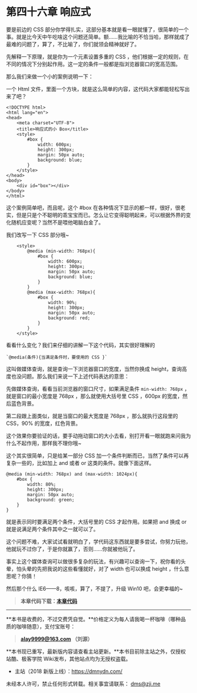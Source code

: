 第四十六章 响应式
===

要是前边的 CSS 部分你学得扎实，这部分基本就是看一眼就懂了，很简单的一个事。就是比今天中午吃啥这个问题还简单。额……我比喻的不恰当哈，那样就成了最难的问题了，算了，不比喻了，你们就领会精神就好了。

先解释一下原理，就是你为一个元素设置多重的 CSS ，他们根据一定的规则，在不同的情况下分别起作用。这一定的条件一般都是指浏览器窗口的宽高范围。

那么我们来做一个小的案例说明一下：

一个 Html 文件，里面一个方块，就是这么简单的内容，这代码大家都能轻松写出来了吧？

```
<!DOCTYPE html>
<html lang="en">
<head>
	<meta charset="UTF-8">
	<title>响应式的小 Box</title>
	<style>
		#box {
			width: 600px;
			height: 300px;
			margin: 50px auto;
			background: blue;
		}
	</style>
</head>
<body>
	<div id="box"></div>
</body>
</html>
```

这个案例简单吧，而且呢，这个 #box 在各种情况下显示的都一样，很好，很老实，但是只是个不聪明的乖宝宝而已。怎么让它变得聪明起来，可以根据外界的变化随机应变呢？当然不是喂他喝脑白金了。

我们改写一下 CSS 部分哦~

```
	<style>
		@media (min-width: 768px){
			#box {
				width: 600px;
				height: 300px;
				margin: 50px auto;
				background: blue;
			}
		}
		@media (max-width: 768px){
			#box {
				width: 90%;
				height: 300px;
				margin: 50px auto;
				background: red;
			}
		}
	</style>
```

看看什么变化？我们来仔细的讲解一下这个代码，其实很好理解的

	`@media(条件){当满足条件时，要使用的 CSS }`

这叫做媒体查询，就是查询一下浏览器窗口的宽度，当然你换成 height，查询高度也没问题。那么我们来说一下上述代码表达的意思：

先做媒体查询，看看当前浏览器的窗口尺寸，如果满足条件 `min-width: 768px` ，就是窗口的最小宽度是 768px ，那么就使用大括号里 CSS ，600px 的宽度，然后蓝色背景。

第二段跟上面类似，就是当窗口的最大宽度是 768px ，那么就执行这段里的 CSS，90% 的宽度，红色背景。

这个效果你要验证的话，要手动拖动窗口的大小去看，别打开看一眼就跑来问我为什么不起作用，那样我不理你哦~

这个其实很简单，只是给某一部分 CSS 加一个条件判断而已，当然了条件可以再复杂一些的，比如加上 and 或者 or 这类的条件。就像下面这样。

```
@media (min-width: 768px) and (max-width: 1024px){
	#box {
		width: 80%;
		height: 300px;
		margin: 50px auto;
		background: green;
	}
}
```

就是表示同时要满足两个条件，大括号里的 CSS 才起作用。如果把 and 换成 or 就是说满足两个条件其中之一就可以了。

这个问题不难，大家试试看就明白了，学代码这东西就是要多尝试，你努力玩他，他就玩不过你了，于是你就赢了，否则……你就被他玩了。

事实上这个媒体查询可以做很多复杂的玩法，有兴趣可以查询一下，祝你看的头晕，怕头晕的先把我说的这些看懂就好，对了 width 也可以换成 height ，什么意思呢？你猜！

然后那个什么 IE6——8，咳咳，算了，不提了，升级 Win10 吧，会更幸福的~

> **本章代码下载：[本章代码](http://coffee.zji.me/show-code/46.zip)**

---

**本书是收费的，不过交费凭自觉。**价格定义为每人请我喝一杯咖啡（哪种品质的咖啡随意），支付宝账号：

> **alay9999@163.com  （刘源）**

**本书现已重写，最新版内容请查看主站更新。**本书目前除主站之外，仅授权站酷、极客学院 Wiki发布，其他站点均为无授权盗载。

* 主站（2018 新版上线）：https://dmnydn.com/

未经本人许可，禁止任何形式转载。相关事宜请联系： dms@zji.me